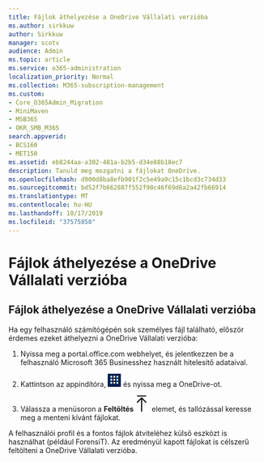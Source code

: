 ```yaml
---
title: Fájlok áthelyezése a OneDrive Vállalati verzióba
ms.author: sirkkuw
author: Sirkkuw
manager: scotv
audience: Admin
ms.topic: article
ms.service: o365-administration
localization_priority: Normal
ms.collection: M365-subscription-management
ms.custom:
- Core_O365Admin_Migration
- MiniMaven
- MSB365
- OKR_SMB_M365
search.appverid:
- BCS160
- MET150
ms.assetid: eb8244aa-a302-481a-b2b5-d34e88b18ec7
description: Tanuld meg mozgatni a fájlokat OneDrive.
ms.openlocfilehash: d900d8ba8efb901f2c5e49a9c15c1bcd3c734d33
ms.sourcegitcommit: bd52f7b662887f552f90c46f69d6a2a42fb66914
ms.translationtype: MT
ms.contentlocale: hu-HU
ms.lasthandoff: 10/17/2019
ms.locfileid: "37575858"
---
```

# <a name="move-files-to-onedrive-for-business"></a>Fájlok áthelyezése a OneDrive Vállalati verzióba

## <a name="move-files-to-onedrive-for-business"></a>Fájlok áthelyezése a OneDrive Vállalati verzióba

Ha egy felhasználó számítógépén sok személyes fájl található, először érdemes ezeket áthelyezni a OneDrive Vállalati verzióba:
  
1. Nyissa meg a portal.office.com webhelyet, és jelentkezzen be a felhasználó Microsoft 365 Businesshez használt hitelesítő adataival.
    
2. Kattintson az appindítóra, ![The app launcher icon in Office 365](media/7502f4ec-3c9a-435d-a7b4-b9cda85189a7.png) és nyissa meg a OneDrive-ot. 
    
3. Válassza a menüsoron a **Feltöltés**![Upload](media/d9b963b8-10af-42e2-953d-360301b83d3c.png) elemet, és tallózással keresse meg a menteni kívánt fájlokat. 
    
A felhasználói profil és a fontos fájlok átviteléhez külső eszközt is használhat (például ForensiT). Az eredményül kapott fájlokat is célszerű feltölteni a OneDrive Vállalati verzióba.
  
